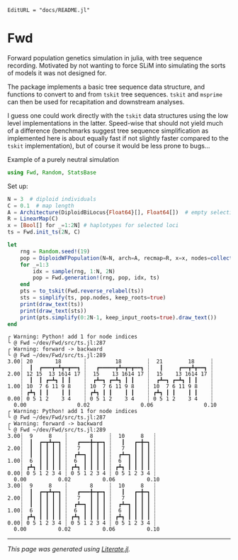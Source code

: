 ```@meta
EditURL = "docs/README.jl"
```

# Fwd

Forward population genetics simulation in julia, with tree sequence
recording. Motivated by not wanting to force SLiM into simulating the
sorts of models it was not designed for.

The package implements a basic tree sequence data structure, and
functions to convert to and from `tskit` tree sequences. `tskit` and
`msprime` can then be used for recapitation and downstream analyses.

I guess one could work directly with the `tskit` data structures using
the low level implementations in the latter. Speed-wise that should not
yield much of a difference (benchmarks suggest tree sequence
simplification as implemented here is about equally fast if not slightly
faster compared to the `tskit` implementation), but of course it would be
less prone to bugs...

Example of a purely neutral simulation

````julia
using Fwd, Random, StatsBase
````

Set up:

````julia
N = 3  # diploid individuals
C = 0.1  # map length
A = Architecture(DiploidBiLocus{Float64}[], Float64[])  # empty selective architecture
R = LinearMap(C)
x = [Bool[] for _=1:2N] # haplotypes for selected loci
ts = Fwd.init_ts(2N, C)

let
    rng = Random.seed!(19)
    pop = DiploidWFPopulation(N=N, arch=A, recmap=R, x=x, nodes=collect(1:2N))
    for _=1:3
        idx = sample(rng, 1:N, 2N)
        pop = Fwd.generation!(rng, pop, idx, ts)
    end
    pts = to_tskit(Fwd.reverse_relabel(ts))
    sts = simplify(ts, pop.nodes, keep_roots=true)
    print(draw_text(ts))
    print(draw_text(sts))
    print(pts.simplify(0:2N-1, keep_input_roots=true).draw_text())
end
````

````
┌ Warning: Python! add 1 for node indices
└ @ Fwd ~/dev/Fwd/src/ts.jl:287
┌ Warning: forward -> backward
└ @ Fwd ~/dev/Fwd/src/ts.jl:289
3.00┊ 20       18       ┊         18        ┊  21        18     ┊  
    ┊  ┃  ┏━━━┳━┻┳━┳━━┓ ┊   ┏━━━━━┳┻━┳━┳━━┓ ┊   ┃     ┏━━┳┻┳━━┓ ┊  
2.00┊ 12 15  13 1614 17 ┊  15    13 1614 17 ┊  15    13 1614 17 ┊  
    ┊  ┃  ┃ ┏━┻┓ ┃ ┃    ┊  ┏┻━┓ ┏━┻┓ ┃ ┃    ┊  ┏┻━┓ ┏━┻┓ ┃ ┃    ┊  
1.00┊ 10  7 6 11 9 8    ┊ 10  7 6 11 9 8    ┊ 10  7 6 11 9 8    ┊  
    ┊ ┏┻┓ ┃ ┃    ┃ ┃    ┊ ┏┻┓ ┃ ┃    ┃ ┃    ┊ ┏┻┓ ┃ ┃    ┃ ┃    ┊  
0.00┊ 0 5 1 2    3 4    ┊ 0 5 1 2    3 4    ┊ 0 5 1 2    3 4    ┊  
  0.00                0.02                0.06                0.10 
┌ Warning: Python! add 1 for node indices
└ @ Fwd ~/dev/Fwd/src/ts.jl:287
┌ Warning: forward -> backward
└ @ Fwd ~/dev/Fwd/src/ts.jl:289
3.00┊  9     8    ┊       8     ┊  10     8   ┊  
    ┊  ┃  ┏━┳┻┳━┓ ┊   ┏━━━╋━┳━┓ ┊   ┃   ┏━╋━┓ ┊  
2.00┊  ┃  ┃ ┃ ┃ ┃ ┊   7   ┃ ┃ ┃ ┊   7   ┃ ┃ ┃ ┊  
    ┊  ┃  ┃ ┃ ┃ ┃ ┊  ┏┻━┓ ┃ ┃ ┃ ┊  ┏┻━┓ ┃ ┃ ┃ ┊  
1.00┊  6  ┃ ┃ ┃ ┃ ┊  6  ┃ ┃ ┃ ┃ ┊  6  ┃ ┃ ┃ ┃ ┊  
    ┊ ┏┻┓ ┃ ┃ ┃ ┃ ┊ ┏┻┓ ┃ ┃ ┃ ┃ ┊ ┏┻┓ ┃ ┃ ┃ ┃ ┊  
0.00┊ 0 5 1 2 3 4 ┊ 0 5 1 2 3 4 ┊ 0 5 1 2 3 4 ┊  
  0.00          0.02          0.06          0.10 
3.00┊  9     8    ┊       8     ┊  10     8   ┊  
    ┊  ┃  ┏━┳┻┳━┓ ┊   ┏━━━╋━┳━┓ ┊   ┃   ┏━╋━┓ ┊  
2.00┊  ┃  ┃ ┃ ┃ ┃ ┊   7   ┃ ┃ ┃ ┊   7   ┃ ┃ ┃ ┊  
    ┊  ┃  ┃ ┃ ┃ ┃ ┊  ┏┻━┓ ┃ ┃ ┃ ┊  ┏┻━┓ ┃ ┃ ┃ ┊  
1.00┊  6  ┃ ┃ ┃ ┃ ┊  6  ┃ ┃ ┃ ┃ ┊  6  ┃ ┃ ┃ ┃ ┊  
    ┊ ┏┻┓ ┃ ┃ ┃ ┃ ┊ ┏┻┓ ┃ ┃ ┃ ┃ ┊ ┏┻┓ ┃ ┃ ┃ ┃ ┊  
0.00┊ 0 5 1 2 3 4 ┊ 0 5 1 2 3 4 ┊ 0 5 1 2 3 4 ┊  
  0.00          0.02          0.06          0.10 

````

---

*This page was generated using [Literate.jl](https://github.com/fredrikekre/Literate.jl).*

